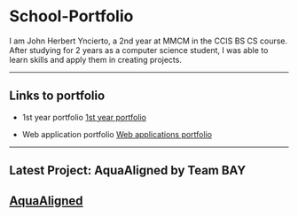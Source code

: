 # School-Portfolio

I am John Herbert Yncierto, a 2nd year at MMCM in the CCIS BS CS course. After studying for 2 years as a computer science student, I was
able to learn skills and apply them in creating projects.

---
## Links to portfolio

- 1st year portfolio
[1st year portfolio](https://johnyncierto.my.canva.site/)

- Web application portfolio
[Web applications portfolio](https://johnyncierto.github.io)


---
## Latest Project: AquaAligned by Team BAY

[AquaAligned](https://github.com/LegionRevenant/Aqua-Aligned.git)
---

